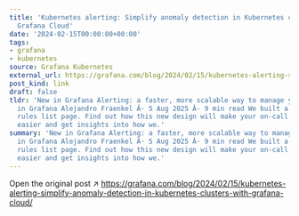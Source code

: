 ```yaml
---
title: 'Kubernetes alerting: Simplify anomaly detection in Kubernetes clusters with
  Grafana Cloud'
date: '2024-02-15T00:00:00+00:00'
tags:
- grafana
- kubernetes
source: Grafana Kubernetes
external_url: https://grafana.com/blog/2024/02/15/kubernetes-alerting-simplify-anomaly-detection-in-kubernetes-clusters-with-grafana-cloud/
post_kind: link
draft: false
tldr: 'New in Grafana Alerting: a faster, more scalable way to manage your alerts
  in Grafana Alejandro Fraenkel Â· 5 Aug 2025 Â· 9 min read We built a brand new alert
  rules list page. Find out how this new design will make your on-call life a little
  easier and get insights into how we.'
summary: 'New in Grafana Alerting: a faster, more scalable way to manage your alerts
  in Grafana Alejandro Fraenkel Â· 5 Aug 2025 Â· 9 min read We built a brand new alert
  rules list page. Find out how this new design will make your on-call life a little
  easier and get insights into how we.'
---
```

Open the original post ↗ https://grafana.com/blog/2024/02/15/kubernetes-alerting-simplify-anomaly-detection-in-kubernetes-clusters-with-grafana-cloud/

